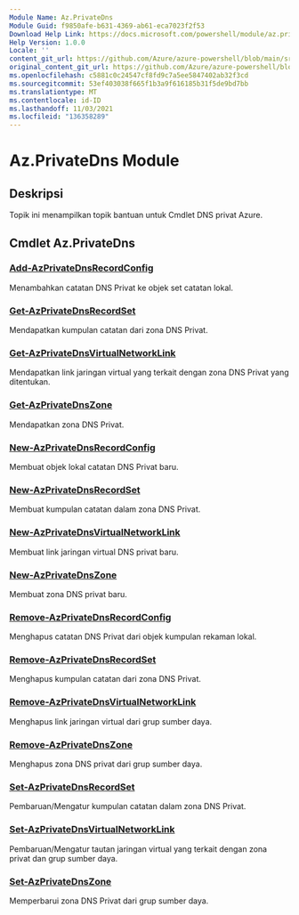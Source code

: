 ```yaml
---
Module Name: Az.PrivateDns
Module Guid: f9850afe-b631-4369-ab61-eca7023f2f53
Download Help Link: https://docs.microsoft.com/powershell/module/az.privatedns
Help Version: 1.0.0
Locale: ''
content_git_url: https://github.com/Azure/azure-powershell/blob/main/src/PrivateDns/PrivateDns/help/Az.PrivateDNS.md
original_content_git_url: https://github.com/Azure/azure-powershell/blob/main/src/PrivateDns/PrivateDns/help/Az.PrivateDNS.md
ms.openlocfilehash: c5881c0c24547cf8fd9c7a5ee5847402ab32f3cd
ms.sourcegitcommit: 53ef403038f665f1b3a9f616185b31f5de9bd7bb
ms.translationtype: MT
ms.contentlocale: id-ID
ms.lasthandoff: 11/03/2021
ms.locfileid: "136358289"
---
```

# Az.PrivateDns Module
## Deskripsi
Topik ini menampilkan topik bantuan untuk Cmdlet DNS privat Azure.

## Cmdlet Az.PrivateDns
### [Add-AzPrivateDnsRecordConfig](Add-AzPrivateDnsRecordConfig.md)
Menambahkan catatan DNS Privat ke objek set catatan lokal.

### [Get-AzPrivateDnsRecordSet](Get-AzPrivateDnsRecordSet.md)
Mendapatkan kumpulan catatan dari zona DNS Privat.

### [Get-AzPrivateDnsVirtualNetworkLink](Get-AzPrivateDnsVirtualNetworkLink.md)
Mendapatkan link jaringan virtual yang terkait dengan zona DNS Privat yang ditentukan.

### [Get-AzPrivateDnsZone](Get-AzPrivateDnsZone.md)
Mendapatkan zona DNS Privat.

### [New-AzPrivateDnsRecordConfig](New-AzPrivateDnsRecordConfig.md)
Membuat objek lokal catatan DNS Privat baru.

### [New-AzPrivateDnsRecordSet](New-AzPrivateDnsRecordSet.md)
Membuat kumpulan catatan dalam zona DNS Privat.

### [New-AzPrivateDnsVirtualNetworkLink](New-AzPrivateDnsVirtualNetworkLink.md)
Membuat link jaringan virtual DNS privat baru.

### [New-AzPrivateDnsZone](New-AzPrivateDnsZone.md)
Membuat zona DNS privat baru.

### [Remove-AzPrivateDnsRecordConfig](Remove-AzPrivateDnsRecordConfig.md)
Menghapus catatan DNS Privat dari objek kumpulan rekaman lokal.

### [Remove-AzPrivateDnsRecordSet](Remove-AzPrivateDnsRecordSet.md)
Menghapus kumpulan catatan dari zona DNS Privat.

### [Remove-AzPrivateDnsVirtualNetworkLink](Remove-AzPrivateDnsVirtualNetworkLink.md)
Menghapus link jaringan virtual dari grup sumber daya.

### [Remove-AzPrivateDnsZone](Remove-AzPrivateDnsZone.md)
Menghapus zona DNS privat dari grup sumber daya.

### [Set-AzPrivateDnsRecordSet](Set-AzPrivateDnsRecordSet.md)
Pembaruan/Mengatur kumpulan catatan dalam zona DNS Privat.

### [Set-AzPrivateDnsVirtualNetworkLink](Set-AzPrivateDnsVirtualNetworkLink.md)
Pembaruan/Mengatur tautan jaringan virtual yang terkait dengan zona privat dan grup sumber daya.

### [Set-AzPrivateDnsZone](Set-AzPrivateDnsZone.md)
Memperbarui zona DNS Privat dari grup sumber daya.

